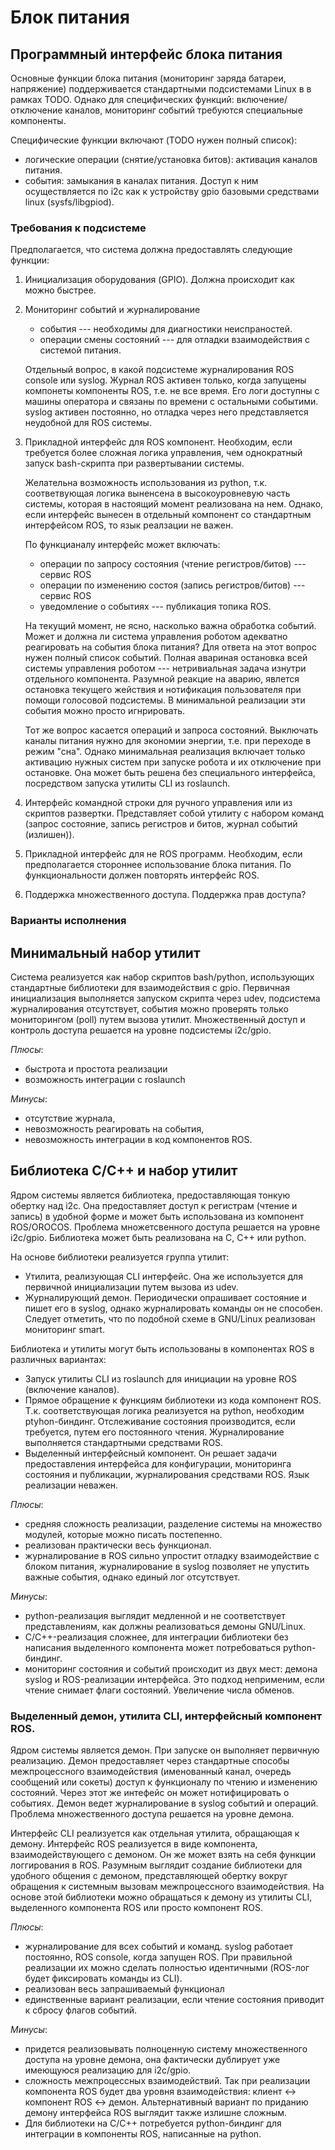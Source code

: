 Блок питания
============

Программный интерфейс блока питания
-----------------------------------


Основные функции блока питания (мониторинг заряда батареи, напряжение) поддерживается стандартными подсистемами Linux в в рамках TODO.
Однако для специфических функций: включение/отключение каналов, мониторинг событий требуются специальные компоненты.

Специфические функции включают 
(TODO нужен полный список):
* логические операции (снятие/установка битов): активация каналов питания.
* события: замыкания в каналах питания.
Доступ к ним осуществляется по i2c как к устройству gpio базовыми средствами linux (sysfs/libgpiod).

### Требования к подсистеме

Предполагается, что система должна предоставлять следующие функции: 

1. Инициализация оборудования (GPIO). Должна происходит как можно быстрее.

2. Мониторинг событий и журналирование
    * события --- необходимы для диагностики неиспраностей.
    * операции смены состояний --- для отладки взаимодействия с системой питания. 
    
    Отдельный вопрос, в какой подсистеме журналирования ROS console или syslog. Журнал ROS активен только, когда запущены компонеты компоненты ROS, т.е. не все время.
    Его логи доступны с машины оператора и связаны по времени с остальными событими. syslog активен постоянно, но отладка через него представляется неудобной для ROS системы.

3. Прикладной интерфейс для ROS компонент. Необходим, если требуется более сложная логика управления, чем однократный запуск bash-скрипта при развертывании системы. 
	
    Желательна возможность использования из python, т.к. соответвующая логика выненсена в высокоуровневую часть системы, которая в настоящий момент реализована на нем.
	Однако, если интерфейс вынесен в отдельный компонент со стандартным интерфейсом ROS, то язык реалзации не важен.

	По функцианалу интерфейс может включать: 
	* операции по запросу состояния (чтение регистров/битов) --- сервис ROS
	* операции по изменению состоя (запись регистров/битов) --- сервис ROS
	* уведомление о событиях --- публикация топика ROS.

	На текущий момент, не ясно, насколько важна обработка событий. Может и должна ли система управления роботом адекватно реагировать на события блока питания? 
	Для ответа на этот вопрос нужен полный список событий. 
	Полная авариная остановка всей системы управления роботом --- нетривиальная задача изнутри отдельного компонента. 
	Разумной реакцие на аварию, явлется остановка текущего жействия и нотификация пользователя при помощи голосовой подсистемы.
	В минимальной реализации эти события можно просто игнрировать.

	Тот же вопрос касается операций и запроса состояний. Выключать каналы питания нужно для экономии энергии, т.е. при переходе в режим "сна".
	Однако минимальная реализация включает только активацию нужных систем при запуске робота и их отключение при остановке. 
	Она может быть решена без специального интерфейса, посредством запуска утилиты CLI из roslaunch.

4. Интерфейс командной строки для ручного управления или из скриптов развертки. Представляет собой утилиту с набором команд (запрос состояние, запись регистров и битов, журнал событий (излишен)).

5. Прикладной интерфейс для не ROS программ. Необходим, если предполагается стороннее использование блока питания. 
    По функциональности должен повторять интерфейс ROS.

6. Поддержка множественного доступа. Поддержка прав доступа? 


### Варианты исполнения

## Минимальный набор утилит

Система реализуется как набор скриптов bash/python, использующих стандартные библиотеки для взаимодействия с gpio. Первичная инициализация выполняется запуском скрипта через udev, 
подсистема журналирования отсутствует, события можно проверять только мониторингом (poll) путем вызова утилит. Множественный доступ и контроль доступа решается на уровне подсистемы i2c/gpio.

*Плюсы*: 
* быстрота и простота реализации
* возможность интеграции с roslaunch

*Минусы*:
* отсутствие журнала, 
* невозможность реагировать на события,
* невозможность интеграции в код компонентов ROS.

## Библиотека C/C++ и набор утилит

Ядром системы является библиотека, предоставляющая тонкую обертку над i2c. 
Она предоставляет доступ к регистрам (чтение и запись) в удобной форме и может быть использована из компонент ROS/OROCOS.
Проблема множетсвенного доступа решается на уровне i2c/gpio.
Библиотека может быть реализована на C, С++ или python.

На основе библиотеки реализуется группа утилит:
* Утилита, реализующая CLI интерфейс. Она же используется для первичной инициализации путем вызова из udev.
* Журналирующий демон. Периодически опрашивает состояние и пишет его в syslog, однако журналировать команды он не способен.
Следует отметить, что по подобной схеме в GNU/Linux реализован мониторинг smart.

Библиотека и утилиты могут быть использованы в компонентах ROS в различных вариантах:
* Запуск утилиты CLI из roslaunch для инициации на уровне ROS (включение каналов).
* Прямое обращение к функциям библиотеки из кода компонент ROS. Т.к. соответствующая логика реализуется на python, необходим ptyhon-биндинг. 
    Отслеживание состояния производится, если требуется, путем его постоянного чтения. Журналирование выполняется стандартными средствами ROS.
* Выделенный интерфейсный компонент. Он решает задачи предоставления интерфейса для конфигурации, мониторинга состояния и публикации, журналирования средствами ROS. Язык реализации неважен.

*Плюсы*:
* средняя сложность реализации, разделение системы на множество модулей, которые можно писать постепенно.
* реализован практически весь функционал.
* журналирование в ROS сильно упростит отладку взаимодействие с блоком питания, журналирование в syslog позволяет не упустить важные события, однако единый лог отсутствует.

*Минусы*:
* python-реализация выглядит медленной и не соответствует представлениям, как должны реализоваться демоны GNU/Linux.
* C/C++-реализация сложнее, для интеграции библиотеки без написания выделенного компонента может потребоваться python-биндинг.
* мониторинг состояния и событий происходит из двух мест: демона syslog и ROS-реализации интерфейса. Это подход неприменим, если чтение снимает флаги состояний. Увеличение числа обменов.


### Выделенный демон, утилита CLI, интерфейсный компонент ROS.

Ядром системы является демон. При запуске он выполняет первичную реализацию. Демон предоставляет через стандартные способы межпроцессного взаимодействия (именованный канал, очередь сообщений или сокеты)
доступ к функционалу по чтению и изменению состояний. Через этот же интефейс он может нотифицировать о событиях. Демон ведет журналирование в syslog событий и операций.
Проблема множественного доступа решается на уровне демона.

Интерфейс CLI реализуется как отдельная утилита, обращающая к демону. Интерфейс ROS реализуется в виде компонента, взаимодействующего с демоном. Он же может взять на себя функции логгирования в ROS.
Разумным выглядит создание библиотеки для удобного общения с демоном, представляющей обертку вокруг обращения к системным вызовам межпроцессного взаимодействия.
На основе этой библиотеки можно обращаться к демону из утилиты CLI, выделенного компонента ROS или просто компонент ROS.

*Плюсы*:
* журналирование для всех событий и команд. syslog работает постоянно, ROS console, когда запущен ROS. При правильной реализации их можно сделать полностью идентичными (ROS-лог будет фиксировать команды из CLI).
* реализован весь запрашиваемый функционал
* единственные вариант реализации, если чтение состояния приводит к сбросу флагов событий.

*Минусы*:
* придется реализовывать полноценную систему множественного доступа на уровне демона, она фактически дублирует уже имеющуюся реализацию для i2c/gpio.
* сложность межпроцессных взаимодействий. Так при реализации компонента ROS будет два уровня взаимодействия: клиент <-> компонент ROS <-> демон. Альтернативный вариант по приданию демону интерфейса ROS выглядит также излишне сложным.
* Для библиотеки на C/C++ потребуется python-биндинг для интеграции в компоненты ROS, написанные на python.



